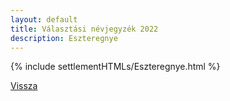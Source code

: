 ```yaml
---
layout: default
title: Választási névjegyzék 2022
description: Eszteregnye
---
```


{% include settlementHTMLs/Eszteregnye.html %}

[Vissza](../)